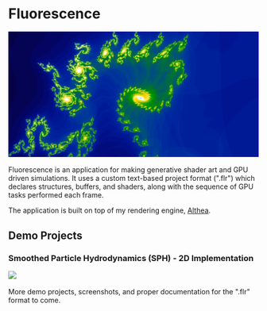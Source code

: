 # Fluorescence

<img src="https://github.com/nithinp7/Fluorescence/blob/main/Screenshots/Fractal.png"/>

Fluorescence is an application for making generative shader art and GPU driven simulations. It uses a custom text-based project format (".flr") which declares structures, buffers, and shaders, along with the sequence of GPU tasks performed each frame. 

The application is built on top of my rendering engine, [Althea](https://github.com/nithinp7/Althea).

## Demo Projects

### Smoothed Particle Hydrodynamics (SPH) - 2D Implementation

<img src="https://github.com/nithinp7/Fluorescence/blob/main/Screenshots/SPH.gif"/>

More demo projects, screenshots, and proper documentation for the ".flr" format to come.
